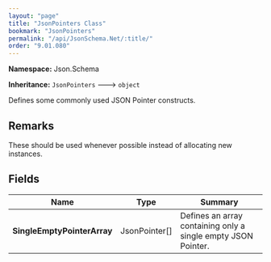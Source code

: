 ```yaml
---
layout: "page"
title: "JsonPointers Class"
bookmark: "JsonPointers"
permalink: "/api/JsonSchema.Net/:title/"
order: "9.01.080"
---
```

**Namespace:** Json.Schema

**Inheritance:**
`JsonPointers`
 🡒 
`object`

Defines some commonly used JSON Pointer constructs.

## Remarks

These should be used whenever possible instead of allocating new instances.

## Fields

| Name | Type | Summary |
|---|---|---|
| **SingleEmptyPointerArray** | JsonPointer[] | Defines an array containing only a single empty JSON Pointer. |

